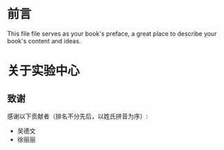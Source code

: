 前言
=======

This file file serves as your book's preface, a great place to describe your book's content and ideas.

关于实验中心
=========

## 致谢
感谢以下贡献者（排名不分先后，以姓氏拼音为序）:
* 吴德文
* 徐丽丽